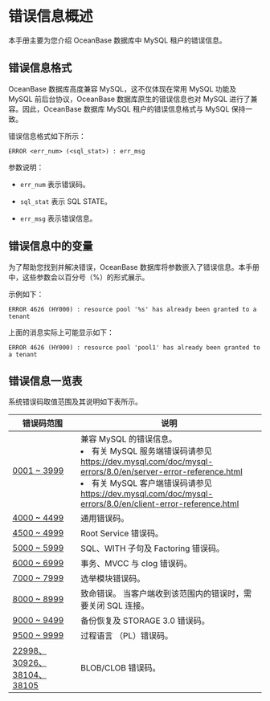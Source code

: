 # 错误信息概述

本手册主要为您介绍 OceanBase 数据库中 MySQL 租户的错误信息。

## 错误信息格式

OceanBase 数据库高度兼容 MySQL，这不仅体现在常用 MySQL 功能及 MySQL 前后台协议，OceanBase 数据库原生的错误信息也对 MySQL 进行了兼容。因此，OceanBase 数据库 MySQL 租户的错误信息格式与 MySQL 保持一致。

错误信息格式如下所示：

```unknow
ERROR <err_num> (<sql_stat>) : err_msg
```

参数说明：

* `err_num` 表示错误码。

* `sql_stat` 表示 SQL STATE。

* `err_msg` 表示错误信息。

## 错误信息中的变量

为了帮助您找到并解决错误，OceanBase 数据库将参数嵌入了错误信息。本手册中，这些参数会以百分号（%）的形式展示。

示例如下：

```unknow
ERROR 4626 (HY000) : resource pool '%s' has already been granted to a tenant
```

上面的消息实际上可能显示如下：

```unknow
ERROR 4626 (HY000) : resource pool 'pool1' has already been granted to a tenant
```

## 错误信息一览表

系统错误码取值范围及其说明如下表所示。

| 错误码范围     | 说明    |
|---------------------|-------------------------|
| [0001 \~ 3999](200.0001-3999-of-mysql-mode.md)            | 兼容 MySQL 的错误信息。 <li>有关 MySQL 服务端错误码请参见<br> <https://dev.mysql.com/doc/mysql-errors/8.0/en/server-error-reference.html>   <li>有关 MySQL 客户端错误码请参见<br> <https://dev.mysql.com/doc/mysql-errors/8.0/en/client-error-reference.html>    |
| [4000 \~ 4499](300.4000-4499-of-mysql-mode.md)            | 通用错误码。   |
| [4500 \~ 4999](400.4500-4999-of-mysql-mode.md)            | Root Service 错误码。  |
| [5000 \~ 5999](500.5000-5999-of-mysql-mode.md)            | SQL、WITH 子句及 Factoring 错误码。     |
| [6000 \~ 6999](600.6000-6999-of-mysql-mode.md)            | 事务、MVCC 与 clog 错误码。  |
| [7000 \~ 7999](700.7000-7999-of-mysql-mode.md)            | 选举模块错误码。 |
| [8000 \~ 8999](800.8000-8999-of-mysql-mode.md)            | 致命错误。 当客户端收到该范围内的错误时，需要关闭 SQL 连接。        |
| [9000 \~ 9499](900.9000-9499-of-mysql-mode.md)            | 备份恢复及 STORAGE 3.0 错误码。  |
| [9500 \~ 9999](1000.9500-9999-of-mysql-mode.md)            | 过程语言 （PL）错误码。  |
| [22998、30926、38104、38105](1100.22998-30926-38104-38105-of-mysql-mode.md) | BLOB/CLOB 错误码。 |
